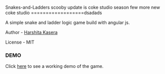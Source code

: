 Snakes-and-Ladders scooby update is coke studio season few more new coke studio
==================dsadads

A simple snake and ladder logic game build with angular js.

Author - [Harshita Kasera](https://github.com/hkasera)

License - MIT


### DEMO

Click <a href="http://harshitakasera.com/projects/snl/game" target="_blank">here</a> to see a working demo of the game.
